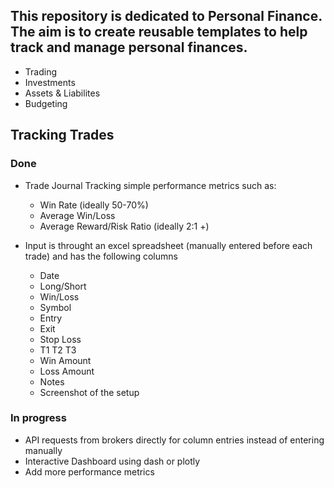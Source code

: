 ## This repository is dedicated to Personal Finance. The aim is to create reusable templates to help track and manage personal finances. 

* Trading
* Investments
* Assets & Liabilites
* Budgeting


## Tracking Trades 

### Done 

* Trade Journal Tracking simple performance metrics such as: 

  * Win Rate (ideally 50-70%)
  * Average Win/Loss 
  * Average Reward/Risk Ratio (ideally 2:1 +)
  

* Input is throught an excel spreadsheet (manually entered before each trade) and has the following columns 

  * Date 	
  * Long/Short	
  * Win/Loss	
  * Symbol	
  * Entry	
  * Exit	
  * Stop Loss
  * T1	T2	T3
  * Win Amount	
  * Loss Amount
  * Notes 
  * Screenshot of the setup


### In progress 

* API requests from brokers directly for column entries instead of entering manually 
* Interactive Dashboard using dash or plotly
* Add more performance metrics 

